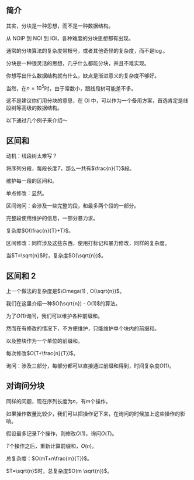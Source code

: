 ## 简介

其实，分块是一种思想，而不是一种数据结构。

从 NOIP 到 NOI 到 IOI，各种难度的分块思想都有出现。

通常的分块算法的复杂度带根号，或者其他奇怪的复杂度，而不是$\log$。

分块是一种很灵活的思想，几乎什么都能分块，并且不难实现。

你想写出什么数据结构就有什么，缺点是渐进意义的复杂度不够好。

当然，在$n=10^5$时，由于常数小，跟线段树可能差不多。

这不是建议你们用分块的意思，在 OI 中，可以作为一个备用方案，首选肯定是线段树等高级的数据结构。

以下通过几个例子来介绍～

## 区间和

动机：线段树太难写？

将序列分段，每段长度$T$，那么一共有$\frac{n}{T}$段。

维护每一段的区间和。

单点修改：显然。

区间询问：会涉及一些完整的段，和最多两个段的一部分。

完整段使用维护的信息，一部分暴力求。

复杂度$O(\frac{n}{T}+T)$。

区间修改：同样涉及这些东西，使用打标记和暴力修改，同样的复杂度。

当$T=\sqrt{n}$时，复杂度$O(\sqrt{n})$。

## 区间和 2

上一个做法的复杂度是$\Omega(1) , O(\sqrt{n})$。

我们在这里介绍一种$O(\sqrt{n}) - O(1)$的算法。

为了$O(1)$询问，我们可以维护各种前缀和。

然而在有修改的情况下，不方便维护，只能维护单个块内的前缀和。

以及整块作为一个单位的前缀和。

每次修改$O(T+\frac{n}{T})$。

询问：涉及三部分，每部分都可以直接通过前缀和得到，时间复杂度$O(1)$。

## 对询问分块

同样的问题，现在序列长度为$n$，有$m$个操作。

如果操作数量比较少，我们可以把操作记下来，在询问的时候加上这些操作的影响。

假设最多记录$T$个操作，则修改$O(1)$，询问$O(T)$。

$T$个操作之后，重新计算前缀和，$O(n)$。

总复杂度：$O(mT+n\frac{m}{T})$。

$T=\sqrt{n}$时，总复杂度$O(m \sqrt{n})$。
